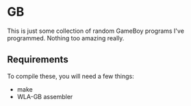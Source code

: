 # GB
This is just some collection of random GameBoy programs I've programmed. Nothing too amazing really.

## Requirements
To compile these, you will need a few things:
* make
* WLA-GB assembler
